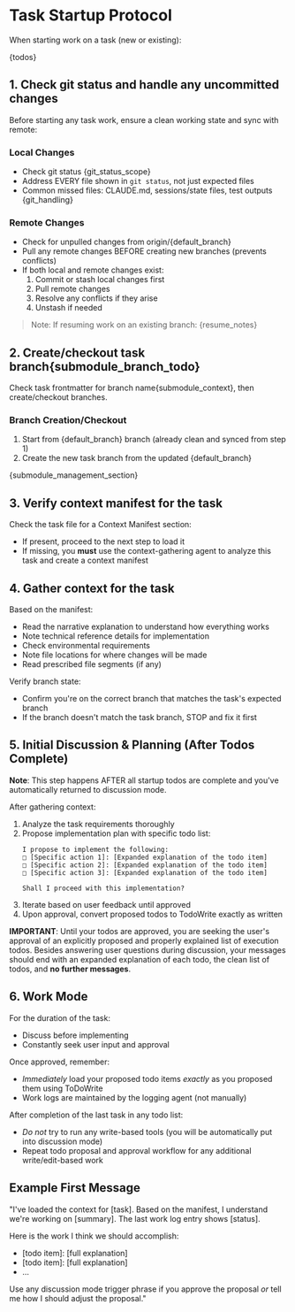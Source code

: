 # Task Startup Protocol

When starting work on a task (new or existing):

{todos}

## 1. Check git status and handle any uncommitted changes

Before starting any task work, ensure a clean working state and sync with remote:

### Local Changes
- Check git status {git_status_scope}
- Address EVERY file shown in `git status`, not just expected files
- Common missed files: CLAUDE.md, sessions/state files, test outputs
{git_handling}

### Remote Changes
- Check for unpulled changes from origin/{default_branch}
- Pull any remote changes BEFORE creating new branches (prevents conflicts)
- If both local and remote changes exist:
  1. Commit or stash local changes first
  2. Pull remote changes
  3. Resolve any conflicts if they arise
  4. Unstash if needed

> Note: If resuming work on an existing branch:
{resume_notes}

## 2. Create/checkout task branch{submodule_branch_todo}

Check task frontmatter for branch name{submodule_context}, then create/checkout branches.

### Branch Creation/Checkout

1. Start from {default_branch} branch (already clean and synced from step 1)
2. Create the new task branch from the updated {default_branch}

{submodule_management_section}

## 3. Verify context manifest for the task

Check the task file for a Context Manifest section:
- If present, proceed to the next step to load it
- If missing, you **must** use the context-gathering agent to analyze this task and create a context manifest

## 4. Gather context for the task

Based on the manifest:
- Read the narrative explanation to understand how everything works
- Note technical reference details for implementation
- Check environmental requirements
- Note file locations for where changes will be made
- Read prescribed file segments (if any)

Verify branch state:
- Confirm you're on the correct branch that matches the task's expected branch
- If the branch doesn't match the task branch, STOP and fix it first

## 5. Initial Discussion & Planning (After Todos Complete)

**Note**: This step happens AFTER all startup todos are complete and you've automatically returned to discussion mode.

After gathering context:
1. Analyze the task requirements thoroughly
2. Propose implementation plan with specific todo list:
   ```
   I propose to implement the following:
   □ [Specific action 1]: [Expanded explanation of the todo item]
   □ [Specific action 2]: [Expanded explanation of the todo item]
   □ [Specific action 3]: [Expanded explanation of the todo item]
   
   Shall I proceed with this implementation?
   ```
3. Iterate based on user feedback until approved
4. Upon approval, convert proposed todos to TodoWrite exactly as written

**IMPORTANT**: Until your todos are approved, you are seeking the user's approval of an explicitly proposed and properly explained list of execution todos. Besides answering user questions during discussion, your messages should end with an expanded explanation of each todo, the clean list of todos, and **no further messages**.

## 6. Work Mode
For the duration of the task:
- Discuss before implementing
- Constantly seek user input and approval

Once approved, remember:
- *Immediately* load your proposed todo items *exactly* as you proposed them using ToDoWrite
- Work logs are maintained by the logging agent (not manually)

After completion of the last task in any todo list:
- *Do not* try to run any write-based tools (you will be automatically put into discussion mode)
- Repeat todo proposal and approval workflow for any additional write/edit-based work

## Example First Message

"I've loaded the context for [task]. Based on the manifest, I understand we're working on [summary]. The last work log entry shows [status]. 

Here is the work I think we should accomplish:
- [todo item]: [full explanation]
- [todo item]: [full explanation]
- ...

Use any discussion mode trigger phrase if you approve the proposal *or* tell me how I should adjust the proposal."
